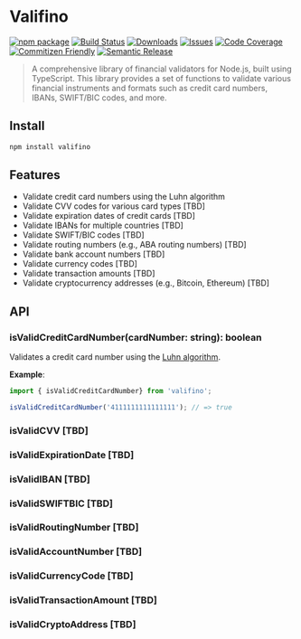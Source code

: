 # Valifino

[![npm package][npm-img]][npm-url]
[![Build Status][build-img]][build-url]
[![Downloads][downloads-img]][downloads-url]
[![Issues][issues-img]][issues-url]
[![Code Coverage][codecov-img]][codecov-url]
[![Commitizen Friendly][commitizen-img]][commitizen-url]
[![Semantic Release][semantic-release-img]][semantic-release-url]

> A comprehensive library of financial validators for Node.js, built using TypeScript. This library provides a set of functions to validate various financial instruments and formats such as credit card numbers, IBANs, SWIFT/BIC codes, and more.


## Install

```bash
npm install valifino
```

## Features

- Validate credit card numbers using the Luhn algorithm
- Validate CVV codes for various card types [TBD]
- Validate expiration dates of credit cards [TBD]
- Validate IBANs for multiple countries [TBD]
- Validate SWIFT/BIC codes [TBD]
- Validate routing numbers (e.g., ABA routing numbers) [TBD]
- Validate bank account numbers [TBD]
- Validate currency codes [TBD]
- Validate transaction amounts [TBD]
- Validate cryptocurrency addresses (e.g., Bitcoin, Ethereum) [TBD]

## API

### isValidCreditCardNumber(cardNumber: string): boolean

Validates a credit card number using the [Luhn algorithm](https://en.wikipedia.org/wiki/Luhn_algorithm).

**Example**:
```ts
import { isValidCreditCardNumber} from 'valifino';

isValidCreditCardNumber('4111111111111111'); // => true
```

### isValidCVV [TBD]
### isValidExpirationDate [TBD]
### isValidIBAN [TBD]
### isValidSWIFTBIC [TBD]
### isValidRoutingNumber [TBD]
### isValidAccountNumber [TBD]
### isValidCurrencyCode [TBD]
### isValidTransactionAmount [TBD]
### isValidCryptoAddress [TBD]

[build-img]:https://github.com/aboutml/valifino/actions/workflows/release.yml/badge.svg
[build-url]:https://github.com/aboutml/valifino/actions/workflows/release.yml
[downloads-img]:https://img.shields.io/npm/dt/valifino
[downloads-url]:https://www.npmtrends.com/valifino
[npm-img]:https://img.shields.io/npm/v/valifino
[npm-url]:https://www.npmjs.com/package/valifino
[issues-img]:https://img.shields.io/github/issues/aboutml/valifino
[issues-url]:https://github.com/aboutml/valifino/issues
[codecov-img]:https://codecov.io/gh/aboutml/valifino/branch/main/graph/badge.svg
[codecov-url]:https://codecov.io/gh/aboutml/valifino
[semantic-release-img]:https://img.shields.io/badge/%20%20%F0%9F%93%A6%F0%9F%9A%80-semantic--release-e10079.svg
[semantic-release-url]:https://github.com/semantic-release/semantic-release
[commitizen-img]:https://img.shields.io/badge/commitizen-friendly-brightgreen.svg
[commitizen-url]:http://commitizen.github.io/cz-cli/
